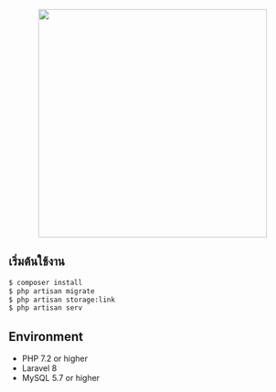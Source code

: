 <p align="center"><a href="https://laravel.com" target="_blank"><img src="https://raw.githubusercontent.com/laravel/art/master/logo-lockup/5%20SVG/2%20CMYK/1%20Full%20Color/laravel-logolockup-cmyk-red.svg" width="400"></a></p>

## เริ่มต้นใช้งาน
```bash
$ composer install
$ php artisan migrate
$ php artisan storage:link
$ php artisan serv
```

## Environment

- PHP 7.2 or higher
- Laravel 8
- MySQL 5.7 or higher
